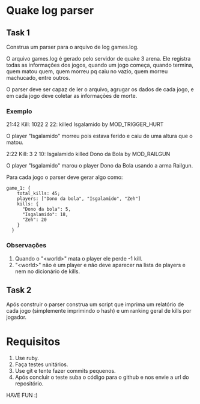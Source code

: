 # Quake log parser

## Task 1

Construa um parser para o arquivo de log games.log.

O arquivo games.log é gerado pelo servidor de quake 3 arena. Ele registra todas as informações dos jogos, quando um jogo começa, quando termina, quem matou quem, quem morreu pq caiu no vazio, quem morreu machucado, entre outros.

O parser deve ser capaz de ler o arquivo, agrugar os dados de cada jogo, e em cada jogo deve coletar as informações de morte.

### Exemplo

  21:42 Kill: 1022 2 22: <world> killed Isgalamido by MOD_TRIGGER_HURT
  
  O player "Isgalamido" morreu pois estava ferido e caiu de uma altura que o matou.

  2:22 Kill: 3 2 10: Isgalamido killed Dono da Bola by MOD_RAILGUN
  
  O player "Isgalamido" marou o player Dono da Bola usando a arma Railgun.
  
Para cada jogo o parser deve gerar algo como:

    game_1: {
	    total_kills: 45;
	    players: ["Dono da bola", "Isgalamido", "Zeh"]
	    kills: {
	      "Dono da bola": 5,
	      "Isgalamido": 18,
	      "Zeh": 20
	    }
	  }

### Observações

1. Quando o "\<world\>" mata o player ele perde -1 kill.
2. "\<world\>" não é um player e não deve aparecer na lista de players e nem no dicionário de kills.

## Task 2

Após construir o parser construa um script que imprima um relatório de cada jogo (simplemente imprimindo o hash) e um ranking geral de kills por jogador.

# Requisitos

1. Use ruby.
2. Faça testes unitários.
3. Use git e tente fazer commits pequenos.
4. Após concluir o teste suba o código para o github e nos envie a url do repositório.

HAVE FUN :)